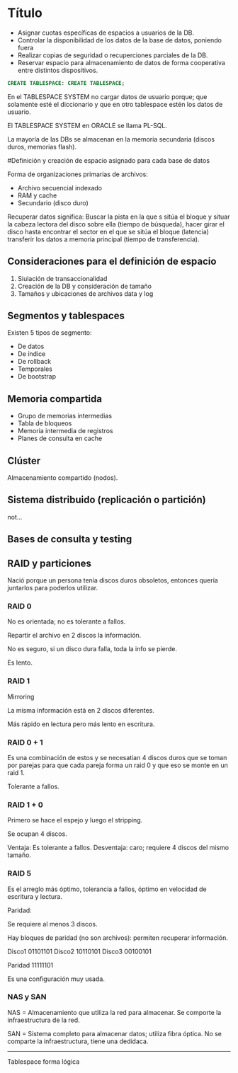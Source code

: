 # Título

* Asignar cuotas específicas de espacios a usuarios de la DB.
* Controlar la disponibilidad de los datos de la base de datos, poniendo fuera
* Realizar copias de seguridad o recuperciones parciales de la DB.
* Reservar espacio para almacenamiento de datos de forma cooperativa entre
distintos dispositivos.

~~~sql
CREATE TABLESPACE: CREATE TABLESPACE;
~~~

En el TABLESPACE SYSTEM no cargar datos de usuario porque; que solamente esté
el diccionario y que en otro tablespace estén los datos de usuario.

El TABLESPACE SYSTEM en ORACLE se llama PL-SQL.


La mayoría de las DBs se almacenan en la memoria secundaria (discos duros,
memorias flash).

#Definición y creación de espacio asignado para cada base de datos

Forma de organizaciones primarias de archivos:

* Archivo secuencial indexado
* RAM y cache
* Secundario (disco duro)

Recuperar datos significa:
Buscar la pista en la que s sitúa el bloque y situar la cabeza lectora del disco
sobre ella (tiempo de búsqueda), hacer girar el disco hasta encontrar el sector
en el que se sitúa el bloque (latencia) transferir los datos a memoria principal
(tiempo de transferencia).

## Consideraciones para el definición de espacio

1. Siulación de transaccionalidad
1. Creación de la DB y consideración de tamaño
1. Tamaños y ubicaciones de archivos data y log

## Segmentos y tablespaces

Existen 5 tipos de segmento:

* De datos
* De índice
* De rollback
* Temporales
* De bootstrap

## Memoria compartida

* Grupo de memorias intermedias
* Tabla de bloqueos
* Memoria intermedia de registros
* Planes de consulta en cache

## Clúster

Almacenamiento compartido (nodos).

## Sistema distribuido (replicación o partición)
not...

## Bases de consulta y testing

## RAID y particiones

Nació porque un persona tenía discos duros obsoletos, entonces quería juntarlos
para poderlos utilizar.

### RAID 0

No es orientada; no es tolerante a fallos.

Repartir el archivo en 2 discos la información.

No es seguro, si un disco dura falla, toda la info se pierde.

Es lento.

### RAID 1

Mirroring

La misma información está en 2 discos diferentes.

Más rápido en lectura pero más lento en escritura.

### RAID 0 + 1

Es una combinación de estos y se necesatian 4 discos duros que se toman por
parejas para que cada pareja forma un raid 0 y que eso se monte en un raid 1.

Tolerante a fallos.

### RAID 1 + 0

Primero se hace el espejo y luego el stripping.

Se ocupan 4 discos.

Ventaja: Es tolerante a fallos.
Desventaja: caro; requiere 4 discos del mismo tamaño.

### RAID 5

Es el arreglo más óptimo, tolerancia a fallos, óptimo en velocidad de escritura
y lectura.

Paridad:

Se requiere al menos 3 discos.

Hay bloques de paridad (no son archivos): permiten recuperar información.

Disco1 01101101
Disco2 10110101
Disco3 00100101

Paridad 11111101

Es una configuración muy usada.

### NAS y SAN

NAS = Almacenamiento que utiliza la red para almacenar. Se comporte la
infraestructura de la red.

SAN = Sistema completo para almacenar datos; utiliza fibra óptica. No se comparte
la infraestructura, tiene una dedidaca.

---

Tablespace forma lógica
